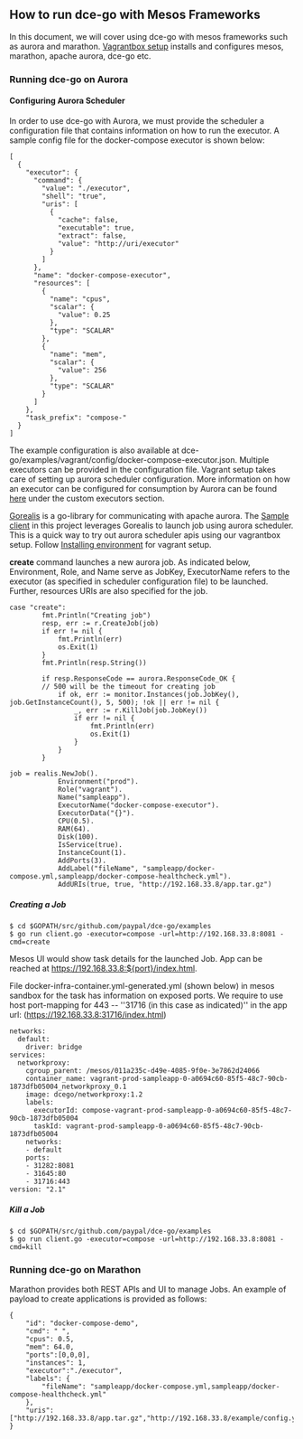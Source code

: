 ## How to run dce-go with Mesos Frameworks

In this document, we will cover using dce-go with mesos frameworks such as aurora and marathon. [Vagrantbox setup](https://github.com/paypal/dce-go/blob/master/docs/how-to-use.md) installs and configures  mesos, marathon, apache aurora, dce-go etc.

### Running dce-go on Aurora
#### Configuring Aurora Scheduler
In order to use dce-go with Aurora, we must provide the scheduler a configuration file that contains information on how to run the executor. 
A sample config file for the docker-compose executor is shown below:
```
[
  {
    "executor": {
      "command": {
        "value": "./executor",
        "shell": "true",
        "uris": [
          {
            "cache": false,
            "executable": true,
            "extract": false,
            "value": "http://uri/executor"
          }
        ]
      },
      "name": "docker-compose-executor",
      "resources": [
        {
          "name": "cpus",
          "scalar": {
            "value": 0.25
          },
          "type": "SCALAR"
        },
        {
          "name": "mem",
          "scalar": {
            "value": 256
          },
          "type": "SCALAR"
        }
      ]
    },
    "task_prefix": "compose-"
  }
]
```
The example configuration is also available at dce-go/examples/vagrant/config/docker-compose-executor.json. Multiple executors can be provided in the configuration file. Vagrant setup takes care of setting up aurora scheduler configuration.
More information on how an executor can be configured for consumption by Aurora can be found [here](https://github.com/apache/aurora/blob/master/docs/operations/configuration.md#custom-executors)
under the custom executors section.


[Gorealis](https://github.com/rdelval/gorealis) is a go-library for communicating with apache aurora. The [Sample client](https://github.com/paypal/dce-go/blob/opensource/examples/client.go) in this project leverages Gorealis to launch job using aurora scheduler. This is a quick way to try out aurora scheduler apis using our vagrantbox setup. Follow [Installing environment](environment.md) for vagrant setup.
 
**create** command launches a new aurora job. As indicated below, Environment, Role, and Name serve as JobKey, ExecutorName refers to the executor (as specified in scheduler configuration file) to be launched. Further, resources URIs are also specified for the job.

```
case "create":
		fmt.Println("Creating job")
		resp, err := r.CreateJob(job)
		if err != nil {
			fmt.Println(err)
			os.Exit(1)
		}
		fmt.Println(resp.String())

		if resp.ResponseCode == aurora.ResponseCode_OK {
		// 500 will be the timeout for creating job
			if ok, err := monitor.Instances(job.JobKey(), job.GetInstanceCount(), 5, 500); !ok || err != nil {
				_, err := r.KillJob(job.JobKey())
				if err != nil {
					fmt.Println(err)
					os.Exit(1)
				}
			}
		}
```

```
job = realis.NewJob().
			Environment("prod").
			Role("vagrant").
			Name("sampleapp").
			ExecutorName("docker-compose-executor").
			ExecutorData("{}").
			CPU(0.5).
			RAM(64).
			Disk(100).
			IsService(true).
			InstanceCount(1).
			AddPorts(3).
			AddLabel("fileName", "sampleapp/docker-compose.yml,sampleapp/docker-compose-healthcheck.yml").
			AddURIs(true, true, "http://192.168.33.8/app.tar.gz")
```

##### Creating a Job
```
$ cd $GOPATH/src/github.com/paypal/dce-go/examples 
$ go run client.go -executor=compose -url=http://192.168.33.8:8081 -cmd=create
```
Mesos UI would show task details for the launched Job. App can be reached at https://192.168.33.8:${port}/index.html.

File docker-infra-container.yml-generated.yml (shown below) in mesos sandbox for the task has information on exposed ports.
We require to use host port-mapping for 443 -- ''31716 (in this case as indicated)'' in the app url:
(https://192.168.33.8:31716/index.html) 
```
networks:
  default:
    driver: bridge
services:
  networkproxy:
    cgroup_parent: /mesos/011a235c-d49e-4085-9f0e-3e7862d24066
    container_name: vagrant-prod-sampleapp-0-a0694c60-85f5-48c7-90cb-1873dfb05004_networkproxy_0.1
    image: dcego/networkproxy:1.2
    labels:
      executorId: compose-vagrant-prod-sampleapp-0-a0694c60-85f5-48c7-90cb-1873dfb05004
      taskId: vagrant-prod-sampleapp-0-a0694c60-85f5-48c7-90cb-1873dfb05004
    networks:
    - default
    ports:
    - 31282:8081
    - 31645:80
    - 31716:443
version: "2.1"
```

##### Kill a Job
```
$ cd $GOPATH/src/github.com/paypal/dce-go/examples 
$ go run client.go -executor=compose -url=http://192.168.33.8:8081 -cmd=kill
```


### Running dce-go on Marathon

Marathon provides both REST APIs and UI to manage Jobs. 
An example of payload to create applications is provided as follows:
```
{
    "id": "docker-compose-demo",
    "cmd": " ",
    "cpus": 0.5,
    "mem": 64.0,
    "ports":[0,0,0],
    "instances": 1,
    "executor":"./executor",
    "labels": {
        "fileName": "sampleapp/docker-compose.yml,sampleapp/docker-compose-healthcheck.yml"
    },
    "uris":["http://192.168.33.8/app.tar.gz","http://192.168.33.8/example/config.yaml","http://192.168.33.8/general.yaml","http://192.168.33.8/executor"]
}
```

